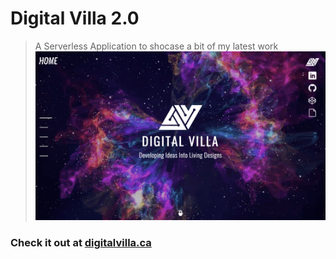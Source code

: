 # Digital Villa 2.0
> A Serverless Application to shocase a bit of my latest work
![](screenshot.png)
### Check it out at [digitalvilla.ca](https://www.digitalvilla.ca)
 

